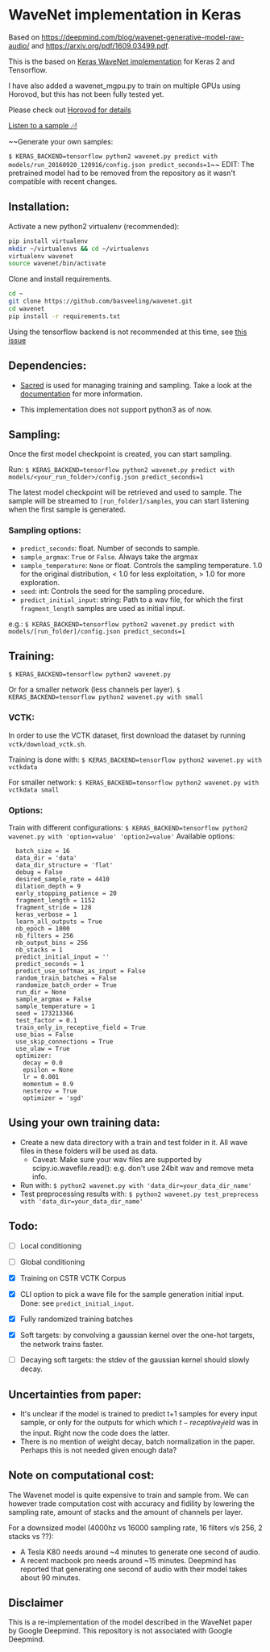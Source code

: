 # WaveNet implementation in Keras
Based on https://deepmind.com/blog/wavenet-generative-model-raw-audio/ and https://arxiv.org/pdf/1609.03499.pdf.

This is the based on [Keras WaveNet implementation](https://github.com/basveeling/wavenet/) for Keras 2 and Tensorflow.

I have also added a wavenet_mgpu.py to train on multiple GPUs using Horovod, but this has not been fully tested yet.

Please check out [Horovod for details](https://github.com/uber/horovod)

[Listen to a sample 🎶!](https://soundcloud.com/basveeling/wavenet-sample)

~~Generate your own samples:

```$ KERAS_BACKEND=tensorflow python2 wavenet.py predict with models/run_20160920_120916/config.json predict_seconds=1```~~
EDIT: The pretrained model had to be removed from the repository as it wasn't compatible with recent changes.

## Installation:
Activate a new python2 virtualenv (recommended):
```bash
pip install virtualenv
mkdir ~/virtualenvs && cd ~/virtualenvs
virtualenv wavenet
source wavenet/bin/activate
```
Clone and install requirements.
```bash
cd ~
git clone https://github.com/basveeling/wavenet.git
cd wavenet
pip install -r requirements.txt
```

Using the tensorflow backend is not recommended at this time, see [this issue](https://github.com/basveeling/wavenet/issues/7)

## Dependencies:
- [Sacred](https://github.com/IDSIA/sacred) is used for managing training and sampling. Take a look at the [documentation](http://sacred.readthedocs.io/en/latest/) for more information.

- This implementation does not support python3 as of now.

## Sampling:
Once the first model checkpoint is created, you can start sampling.

Run:
```$ KERAS_BACKEND=tensorflow python2 wavenet.py predict with models/<your_run_folder>/config.json predict_seconds=1```

The latest model checkpoint will be retrieved and used to sample. The sample will be streamed to `[run_folder]/samples`, you can start listening when the first sample is generated.

### Sampling options:
- `predict_seconds`: float. Number of seconds to sample.
- `sample_argmax`: `True` or `False`. Always take the argmax
- `sample_temperature`: `None` or float. Controls the sampling temperature. 1.0 for the original distribution, < 1.0 for less exploitation, > 1.0 for more exploration.
- `seed`: int: Controls the seed for the sampling procedure.
- `predict_initial_input`: string: Path to a wav file, for which the first `fragment_length` samples are used as initial input.

e.g.:
```$ KERAS_BACKEND=tensorflow python2 wavenet.py predict with models/[run_folder]/config.json predict_seconds=1```

## Training:
```$ KERAS_BACKEND=tensorflow python2 wavenet.py```

Or for a smaller network (less channels per layer).
```$ KERAS_BACKEND=tensorflow python2 wavenet.py with small```

### VCTK:
In order to use the VCTK dataset, first download the dataset by running `vctk/download_vctk.sh`.

Training is done with:
```$ KERAS_BACKEND=tensorflow python2 wavenet.py with vctkdata```

For smaller network:
```$ KERAS_BACKEND=tensorflow python2 wavenet.py with vctkdata small```

### Options:
Train with different configurations:
```$ KERAS_BACKEND=tensorflow python2 wavenet.py with 'option=value' 'option2=value'```
Available options:
```
  batch_size = 16
  data_dir = 'data'
  data_dir_structure = 'flat'
  debug = False
  desired_sample_rate = 4410
  dilation_depth = 9
  early_stopping_patience = 20
  fragment_length = 1152
  fragment_stride = 128
  keras_verbose = 1
  learn_all_outputs = True
  nb_epoch = 1000
  nb_filters = 256
  nb_output_bins = 256
  nb_stacks = 1
  predict_initial_input = ''
  predict_seconds = 1
  predict_use_softmax_as_input = False
  random_train_batches = False
  randomize_batch_order = True
  run_dir = None
  sample_argmax = False
  sample_temperature = 1
  seed = 173213366
  test_factor = 0.1
  train_only_in_receptive_field = True
  use_bias = False
  use_skip_connections = True
  use_ulaw = True
  optimizer:
    decay = 0.0
    epsilon = None
    lr = 0.001
    momentum = 0.9
    nesterov = True
    optimizer = 'sgd'
```

## Using your own training data:
- Create a new data directory with a train and test folder in it. All wave files in these folders will be used as data.
    - Caveat: Make sure your wav files are supported by scipy.io.wavefile.read(): e.g. don't use 24bit wav and remove meta info.
- Run with: `$ python2 wavenet.py with 'data_dir=your_data_dir_name'`
- Test preprocessing results with: `$ python2 wavenet.py test_preprocess with 'data_dir=your_data_dir_name'`

## Todo:
- [ ] Local conditioning
- [ ] Global conditioning
- [x] Training on CSTR VCTK Corpus
- [x] CLI option to pick a wave file for the sample generation initial input. Done: see `predict_initial_input`.
- [x] Fully randomized training batches
- [x] Soft targets: by convolving a gaussian kernel over the one-hot targets, the network trains faster.
- [ ] Decaying soft targets: the stdev of the gaussian kernel should slowly decay.


## Uncertainties from paper:
- It's unclear if the model is trained to predict t+1 samples for every input sample, or only for the outputs for which which $t-receptive_field$ was in the input. Right now the code does the latter.
- There is no mention of weight decay, batch normalization in the paper. Perhaps this is not needed given enough data?

## Note on computational cost:
The Wavenet model is quite expensive to train and sample from. We can however trade computation cost with accuracy and fidility by lowering the sampling rate, amount of stacks and the amount of channels per layer.

For a downsized model (4000hz vs 16000 sampling rate, 16 filters v/s 256, 2 stacks vs ??):
- A Tesla K80 needs around ~4 minutes to generate one second of audio.
- A recent macbook pro needs around ~15 minutes.
Deepmind has reported that generating one second of audio with their model takes about 90 minutes.

## Disclaimer
This is a re-implementation of the model described in the WaveNet paper by Google Deepmind. This repository is not associated with Google Deepmind.

